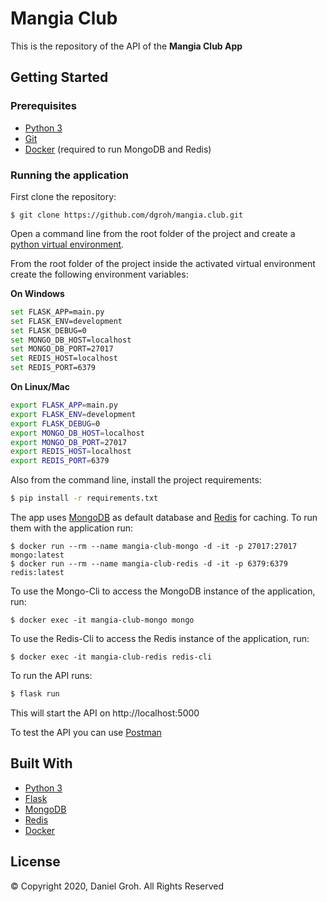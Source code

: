 # Mangia Club

This is the repository of the API of the **Mangia Club App**

## Getting Started

### Prerequisites

* [Python 3](https://docs.python.org/3/)
* [Git](https://git-scm.com/)
* [Docker](https://www.docker.com/) (required to run MongoDB and Redis)

### Running the application

First clone the repository:

```
$ git clone https://github.com/dgroh/mangia.club.git
```

Open a command line from the root folder of the project and create a [python virtual environment](https://docs.python.org/3/library/venv.html).

From the root folder of the project inside the activated virtual environment create the following environment variables:

**On Windows**

```bash
set FLASK_APP=main.py
set FLASK_ENV=development
set FLASK_DEBUG=0
set MONGO_DB_HOST=localhost
set MONGO_DB_PORT=27017
set REDIS_HOST=localhost
set REDIS_PORT=6379
```

**On Linux/Mac**

```bash
export FLASK_APP=main.py
export FLASK_ENV=development
export FLASK_DEBUG=0
export MONGO_DB_HOST=localhost
export MONGO_DB_PORT=27017
export REDIS_HOST=localhost
export REDIS_PORT=6379
```

Also from the command line, install the project requirements:

```bash
$ pip install -r requirements.txt
```

The app uses [MongoDB](https://docs.mongodb.com/) as default database and [Redis](https://redis.io/) for caching.
To run them with the application run:

```
$ docker run --rm --name mangia-club-mongo -d -it -p 27017:27017 mongo:latest
$ docker run --rm --name mangia-club-redis -d -it -p 6379:6379 redis:latest
```

To use the Mongo-Cli to access the MongoDB instance of the application, run:

```
$ docker exec -it mangia-club-mongo mongo
```

To use the Redis-Cli to access the Redis instance of the application, run:

```
$ docker exec -it mangia-club-redis redis-cli
```

To run the API runs:

```bash
$ flask run
```

This will start the API on http://localhost:5000

To test the API you can use [Postman](https://www.postman.com/)

## Built With

* [Python 3](https://docs.python.org/3/)
* [Flask](https://palletsprojects.com/p/flask/)
* [MongoDB](https://docs.mongodb.com/)
* [Redis](https://redis.io/)
* [Docker](https://www.docker.com/)

## License

&copy; Copyright 2020, Daniel Groh. All Rights Reserved